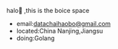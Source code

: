 halo🎉 ,this is the boice space
- email:datachaihaobo@gmail.com
- located:China Nanjing,Jiangsu
- doing:Golang
